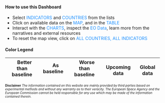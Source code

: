 #### How to use this Dashboard

* Select <span style="color:DodgerBlue">INDICATORS</span> and <span style="color:DodgerBlue">COUNTRIES</span> from the lists
* Click on available data on the <span style="color:DodgerBlue">MAP</span>,  and in the <span style="color:DodgerBlue">TABLE</span>
* Interact with the <span style="color:DodgerBlue">CHARTS</span>, inspect the <span style="color:DodgerBlue">EO Data</span>, learn more from the narratives and external resources
* To reset the map view, click on <span style="color:DodgerBlue">ALL COUNTRIES, ALL INDICATORS</span>

#### Color Legend 

<img src="./eodash-data/general/Green.png" width=12> Better than baseline  | <img src="./eodash-data/general/Blue.png" width=12> As baseline  | <img src="./eodash-data/general/Red.png" width=12> Worse than baseline |<img src="./eodash-data/general/Grey.png" width=12> Upcoming data |<img src="./eodash-data/general/Black.png" width=12> Global data
----|----|----|----|----|

<font size="0.1">**Disclaimer** *The information contained on this website are mainly provided by third parties based on experimental methods and without any warranty as to their veracity. The European Space Agency and the European Commission cannot be held responsible for any use which may be made of the information contained therein.*</font>


